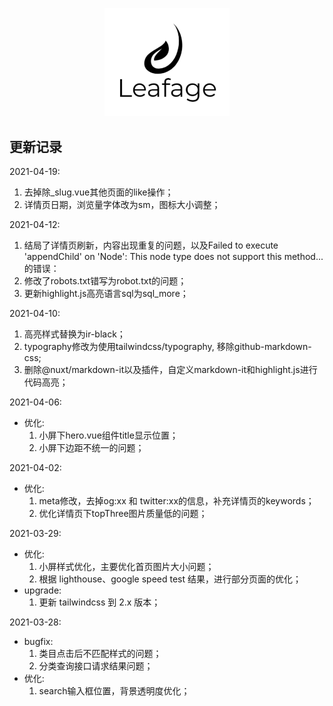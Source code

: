 <p align="center">
  <a href="https://www.leafage.top" title="logo" target="_blank">
    <img alt="Leafage Logo" width="200" src="static/logo.svg">
  </a>
</p>

## 更新记录
2021-04-19: 
  1. 去掉除_slug.vue其他页面的like操作；
  2. 详情页日期，浏览量字体改为sm，图标大小调整；

2021-04-12: 
  1. 结局了详情页刷新，内容出现重复的问题，以及Failed to execute 'appendChild' on 'Node': This node type does not support this method...的错误：
  2. 修改了robots.txt错写为robot.txt的问题；
  3. 更新highlight.js高亮语言sql为sql_more；

2021-04-10: 
  1. 高亮样式替换为ir-black；
  2. typography修改为使用tailwindcss/typography, 移除github-markdown-css;
  3. 删除@nuxt/markdown-it以及插件，自定义markdown-it和highlight.js进行代码高亮；

2021-04-06: 
- 优化: 
  1. 小屏下hero.vue组件title显示位置；
  2. 小屏下边距不统一的问题；

2021-04-02: 
- 优化: 
  1. meta修改，去掉og:xx 和 twitter:xx的信息，补充详情页的keywords；
  2. 优化详情页下topThree图片质量低的问题；

2021-03-29: 
- 优化: 
  1. 小屏样式优化，主要优化首页图片大小问题；
  2. 根据 lighthouse、google speed test 结果，进行部分页面的优化；
- upgrade:
  1. 更新 tailwindcss 到 2.x 版本；

2021-03-28: 
- bugfix: 
  1. 类目点击后不匹配样式的问题；
  2. 分类查询接口请求结果问题；
- 优化:
  1. search输入框位置，背景透明度优化； 
